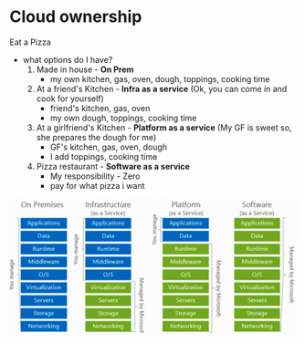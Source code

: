 # Cloud ownership

Eat a Pizza
- what options do I have?
    1. Made in house  - **On Prem**
        - my own kitchen, gas, oven, dough, toppings, cooking time
    2. At a friend's Kitchen    - **Infra as a service**
        (Ok, you can come in and cook for yourself)
        - friend's kitchen, gas, oven
        - my own dough, toppings, cooking time
    3. At a girlfriend's Kitchen    - **Platform as a service**
        (My GF is sweet so, she prepares the dough for me)
        - GF's kitchen, gas, oven, dough
        - I add toppings, cooking time
    4. Pizza restaurant     - **Software as a service**
        - My responsibility - Zero
        - pay for what pizza i want

![Cloud Models](../assets/CloudModels.png)
